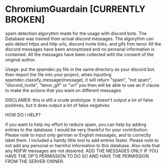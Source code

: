 # ChromiumGuardain [CURRENTLY BROKEN]
 spam detection algorythm made for the usage with discord bots. The Database was trained from actual discord messages. The algorythm can aslo detect https and http urls,  discord invite links, and gifs fron tenor
 All the discord messages have been anonymized and no perosnal information is contained. All the messages have been collected with the consent of the original author.

 Usage: 
  put the spamdec.py file in the same directory as your discord bot. then import the file into your project, when inputting spamdec.classify_message(message), it will return  "spam", "not spam", "discord_invite", "tenor_gif" or "url" you then will be able to use an if clause to make the actions that you want on different messages

 DISCLAMER:
 this is still a crude prototype. It doesn't output a lot of false positives, but it does output a lot of false negatives

 HOW DO I HELP?

if you want to help my effort to reduce spam, you can help by adding entries to the database. I would be very thankful for your contribution. Please note to input only german or English messages, and to correctly label them. I included a handy little tool to add entires faster.
Please note to not add any personal or harmful information to this database. Also note that any NSFW messages are not desiered. 
ADD THE MESSAGES ONLY IF YOU HAVE THE OP'S PERMISSION TO DO SO AND HAVE THE PERMISSION FROM THE SERVER OWNER.

